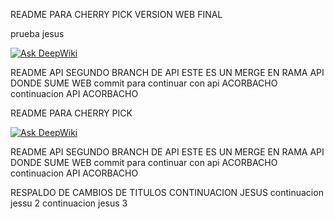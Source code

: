 README PARA CHERRY PICK     VERSION WEB FINAL

prueba jesus


[![Ask DeepWiki](https://deepwiki.com/badge.svg)](https://deepwiki.com/elCorbacho/examen-final-C-F)


README API
SEGUNDO BRANCH DE API 
ESTE ES UN MERGE EN RAMA API DONDE SUME WEB
commit para continuar con api ACORBACHO
continuacion API ACORBACHO


README PARA CHERRY PICK


[![Ask DeepWiki](https://deepwiki.com/badge.svg)](https://deepwiki.com/elCorbacho/examen-final-C-F)


README API
SEGUNDO BRANCH DE API 
ESTE ES UN MERGE EN RAMA API DONDE SUME WEB
commit para continuar con api ACORBACHO
continuacion API ACORBACHO


RESPALDO DE CAMBIOS DE TITULOS
CONTINUACION JESUS
continuacion jessu 2
continuacion jesus 3
